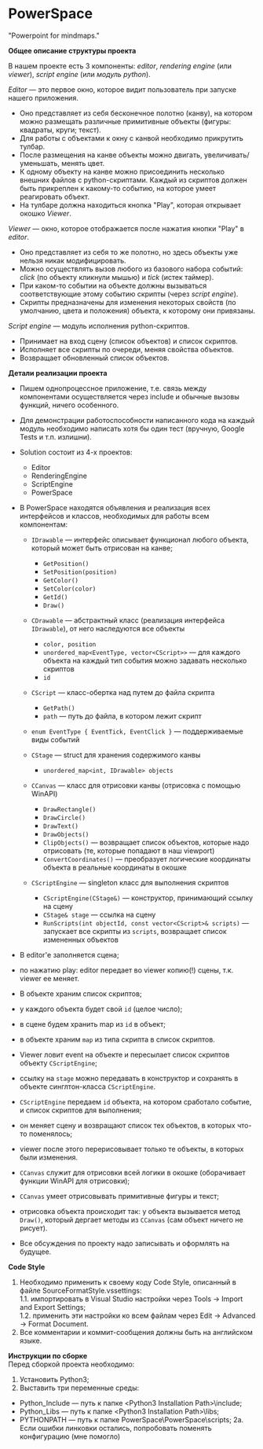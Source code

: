 ﻿# PowerSpace
"Powerpoint for mindmaps."

__Общее описание структуры проекта__

В нашем проекте есть 3 компоненты: _editor_, _rendering engine_ (или _viewer_), _script engine_ (или _модуль python_).

_Editor_ — это первое окно, которое видит пользователь при запуске нашего приложения.
* Оно представляет из себя бесконечное полотно (канву), на котором можно размещать различные примитивные объекты (фигуры: квадраты, круги; текст).
* Для работы с объектами к окну с канвой необходимо прикрутить тулбар.
* После размещения на канве объекты можно двигать, увеличивать/уменьшать, менять цвет.
* К одному объекту на канве можно присоединить несколько внешних файлов с python-скриптами. Каждый из скриптов должен быть прикреплен к какому-то событию, на которое умеет реагировать объект.
* На тулбаре должна находиться кнопка "Play", которая открывает окошко _Viewer_.

_Viewer_ — окно, которое отображается после нажатия кнопки "Play" в _editor_.
* Оно представляет из себя то же полотно, но здесь объекты уже нельзя никак модифицировать.
* Можно осуществлять вызов любого из базового набора событий: _click_ (по объекту кликнули мышью) и _tick_ (истек таймер).
* При каком-то событии на объекте должны вызываться соответствующие этому событию скрипты (через _script engine_).
* Скрипты предназначены для изменения некоторых свойств (по умолчанию, цвета и положения) объекта, к которому они привязаны.

_Script engine_ — модуль исполнения python-скриптов.
* Принимает на вход сцену (список объектов) и список скриптов.
* Исполняет все скрипты по очереди, меняя свойства объектов.
* Возвращает обновленный список объектов.

__Детали реализации проекта__

* Пишем однопроцессное приложение, т.е. связь между компонентами осуществляется через include и обычные вызовы функций, ничего особенного.

* Для демонстрации работоспособности написанного кода на каждый модуль необходимо написать хотя бы один тест (вручную, Google Tests и т.п. излишни).

* Solution состоит из 4-х проектов:
    * Editor
    * RenderingEngine
    * ScriptEngine
    * PowerSpace

* В PowerSpace находятся объявления и реализация всех интерфейсов и классов, необходимых для работы всем компонентам:
    * `IDrawable` — интерфейс описывает функционал любого объекта, который может быть отрисован на канве;
        * `GetPosition()`
        * `SetPosition(position)`
        * `GetColor()`
        * `SetColor(color)`
        * `GetId()`
        * `Draw()`

    * `CDrawable` — абстрактный класс (реализация интерфейса `IDrawable`), от него наследуются все объекты
        * `color, position`
        * `unordered_map<EventType, vector<CScript>>` — для каждого объекта на каждый тип события можно задавать несколько скриптов
        * `id`

    * `CScript` — класс-обертка над путем до файла скрипта
        * `GetPath()`
        * `path` — путь до файла, в котором лежит скрипт

    * `enum EventType { EventTick, EventClick }` — поддерживаемые виды событий

    * `CStage` — struct для хранения содержимого канвы
        * `unordered_map<int, IDrawable> objects`

    * `CCanvas` — класс для отрисовки канвы (отрисовка с помощью WinAPI)
        * `DrawRectangle()`
        * `DrawCircle()`
        * `DrawText()`
        * `DrawObjects()`
        * `ClipObjects()` — возвращает список объектов, которые надо отрисовать (те, которые попадают в наш viewport)
        * `ConvertCoordinates()` — преобразует логические координаты объекта в реальные координаты в окошке

    * `CScriptEngine` — singleton класс для выполнения скриптов
        * `CScriptEngine(CStage&)` — конструктор, принимающий ссылку на сцену
        * `CStage& stage` — ссылка на сцену
        * `RunScripts(int objectId, const vector<CScript>& scripts)` — запускает все скрипты из `scripts`, возвращает список измененных объектов

- В editor'е заполняется сцена;
- по нажатию play: editor передает во viewer копию(!) сцены, т.к. viewer ее меняет.

- В объекте храним список скриптов;
- у каждого объекта будет свой `id` (целое число);
- в сцене будем хранить map из `id` в объект;
- в объекте храним `map` из типа скрипта в список скриптов.

- Viewer ловит event на объекте и пересылает список скриптов объекту `CScriptEngine`;
- ссылку на `stage` можно передавать в конструктор и сохранять в объекте синглтон-класса `CScriptEngine`.

- `CScriptEngine` передаем `id` объекта, на котором сработало событие, и список скриптов для выполнения;
- он меняет сцену и возвращают список тех объектов, в которых что-то поменялось;
- viewer после этого перерисовывает только те объекты, в которых были изменения.

- `CCanvas` служит для отрисовки всей логики в окошке (оборачивает функции WinAPI для отрисовки);
- `CCanvas` умеет отрисовывать примитивные фигуры и текст;
- отрисовка объекта происходит так: у объекта вызывается метод `Draw()`, который дергает методы из `CCanvas` (сам объект ничего не рисует).


- Все обсуждения по проекту надо записывать и оформлять на будущее.

__Code Style__  
1. Необходимо применить к своему коду Code Style, описанный в файле SourceFormatStyle.vssettings:  
    1.1. импортировать в Visual Studio настройки через Tools -> Import and Export Settings;  
    1.2. применить эти настройки ко всем файлам через Edit -> Advanced -> Format Document.  
2. Все комментарии и коммит-сообщения должны быть на английском языке.

__Инструкции по сборке__  
Перед сборкой проекта необходимо:  
1. Установить Python3;  
2. Выставить три переменные среды:  
* Python_Include — путь к папке \<Python3 Installation Path\>\\include;  
* Python_Libs — путь к папке \<Python3 Installation Path\>\\libs;
* PYTHONPATH — путь к папке PowerSpace\\PowerSpace\\scripts;
2a. Если ошибки линковки остались, попробовать поменять конфигурацию (мне помогло)